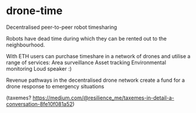 # drone-time

Decentralised peer-to-peer robot timesharing

Robots have dead time during which they can be rented out to the neighbourhood.

With ETH users can purchase timeshare in a network of drones and utilise a range of services:
Area surveillance
Asset tracking
Environmental monitoring
Loud speaker :)

Revenue pathways in the decentralised drone network create a fund for a drone response to emergency situations

(taxemes? https://medium.com/@resilience_me/taxemes-in-detail-a-conversation-8fe10f081a52)